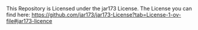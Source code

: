 
This Repository is Licensed under the jar173 License. The License you can find here: https://github.com/jar173/jar173-License?tab=License-1-ov-file#jar173-licence
